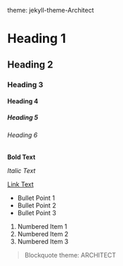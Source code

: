 theme: jekyll-theme-Architect
# Heading 1

## Heading 2

### Heading 3

#### Heading 4

##### Heading 5

###### Heading 6

**Bold Text**

_Italic Text_

[Link Text](https://github.com)

- Bullet Point 1
- Bullet Point 2
- Bullet Point 3

1. Numbered Item 1
2. Numbered Item 2
3. Numbered Item 3

> Blockquote
> theme: ARCHITECT

